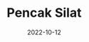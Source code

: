 ---
slug: "pencakSilat"
date: "2022-10-12"
title: "Pencak Silat"
tm: "12 Oktober 2022"
contact: "Vivie Cherysia Liefandy (087822240805), Id Line: viviecherysia"
---